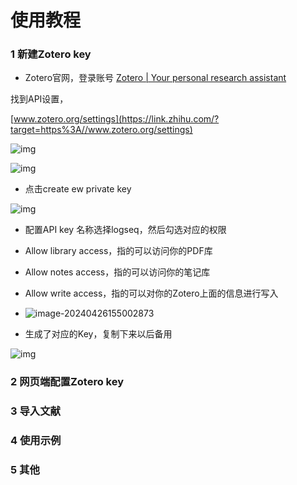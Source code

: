 # 使用教程

### 1 新建Zotero key

- Zotero官网，登录账号 [Zotero | Your personal research assistant](https://link.zhihu.com/?target=https%3A//www.zotero.org/)

找到API设置，

[www.zotero.org/settings](https://link.zhihu.com/?target=https%3A//www.zotero.org/settings)

![img](https://pic1.zhimg.com/80/v2-876fabef38eabe9079322f1febe95990_720w.webp)





![img](https://pic1.zhimg.com/80/v2-eb4be068911ebe641f753614025077a0_720w.webp)



- 点击create ew private key

![img](https://pic1.zhimg.com/80/v2-bd73ae16623695fcac9bb086147239f4_720w.webp)



- 配置API key 名称选择logseq，然后勾选对应的权限
- Allow library access，指的可以访问你的PDF库
- Allow notes access，指的可以访问你的笔记库
- Allow write access，指的可以对你的Zotero上面的信息进行写入
- ![image-20240426155002873](C:\Users\xingyuhan\AppData\Roaming\Typora\typora-user-images\image-20240426155002873.png)

- 生成了对应的Key，复制下来以后备用

![img](https://pic4.zhimg.com/80/v2-6d492508b01fdda591b2a30e2f608ae7_720w.webp)

### 2 网页端配置Zotero key

### 3 导入文献

### 4 使用示例

### 5 其他
